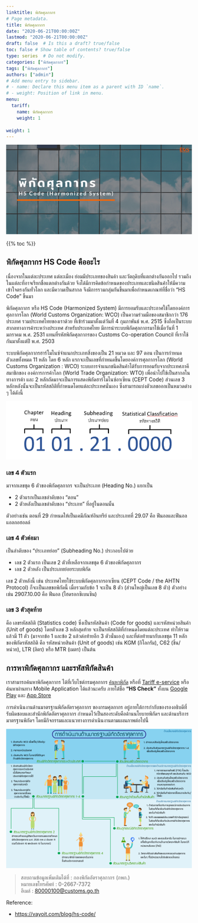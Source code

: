 ```yaml
---
linktitle: พิกัดศุลกากร
# Page metadata.
title: พิกัดศุลกากร
date: "2020-06-21T00:00:00Z"
lastmod: "2020-06-21T00:00:00Z"
draft: false  # Is this a draft? true/false
toc: false # Show table of contents? true/false
type: series  # Do not modify.
categories: ["พิกัดศุลกากร"]
tags: ["พิกัดศุลกากร"]
authors: ["admin"]
# Add menu entry to sidebar.
# - name: Declare this menu item as a parent with ID `name`.
# - weight: Position of link in menu.
menu:
  tariff:
    name: พิกัดศุลกากร
    weight: 1

weight: 1
---
```



![](img/harmonized.png)

{{% toc %}}

## พิกัดศุลกากร HS Code คืออะไร

 เนื่องจากในแต่ละประเทศ แต่ละเมือง ย่อมมีประเภทของสินค้า และวัตถุดิบที่แตกต่างกันออกไป รวมถึงในแต่ละที่อาจเรียกชื่อแตกต่างกันด้วย จึงได้มีการคิดข้อกำหนดของประเภทและชนิดสินค้าให้มีความเข้าใจตรงกันทั่วโลก และมีความเป็นสากล จึงมีการรวมกลุ่มกันขึ้นมาเพื่อกำหนดเกณฑ์ที่ชื่อว่า “HS Code” ขึ้นมา

พิกัดศุลกากร หรือ HS Code (Harmonized System) มีการยอมรับและประกาศใช้โดยองค์การศุลกากรโลก (World Customs Organization: WCO) เป็นความร่วมมือของสมาชิกกว่า 176 ประเทศ รวมประเทศไทยของเราด้วย ที่เข้าร่วมมาตั้งแต่วันที่ 4 กุมภาพันธ์ พ.ศ. 2515 ซึ่งถือเป็นระบบสากลทางการค้าระหว่างประเทศ สำหรับประเทศไทย มีการนำระบบพิกัดศุลกากรมาใช้เมื่อวันที่ 1 มกราคม พ.ศ. 2531 แทนที่รหัสพิกัดศุลกากรของ Customs Co-operation Council ที่เราใช้กันมาตั้งแต่ปี พ.ศ. 2503 

ระบบพิกัดศุลกากรฮาร์โมไนซ์จำแนกประเภทสิ่งของเป็น 21 หมวด และ 97 ตอน เป็นการกำหนดตัวเลขทั้งหมด 11 หลัก โดย 6 หลัก แรกจะเป็นเลขที่กำหนดขึ้นโดยองค์การศุลกากรโลก (World Customs Organization : WCO) ระบบการจำแนกชนิดสินค้าได้รับการยอมรับจากประเทศภาคีสมาชิกของ องค์การการค้าโลก (World Trade Organization: WTO) เพื่อนำไปใช้เป็นสากลในทางการค้า และ 2 หลักถัดมาจะเป็นการแสดงพิกัดฮาร์โมไนซ์อาเซียน (CEPT Code) ส่วนเลข 3 หลักหลังนั้นจะเป็นรหัสสถิติที่กำหนดโดยแต่ละประเทศนั่นเอง ซึ่งสามารถแบ่งตัวเลขออกเป็นหมวดต่าง ๆ ได้ดังนี้

![](img/HTS-1.png)

### เลข 4 ตัวแรก

มาจากเลขชุด 6 ตัวของพิกัดศุลกากร จะเป็นประเภท (Heading No.) แยกเป็น

- 2 ตัวแรกเป็นเลขลำดับของ “ตอน”
- 2 ตัวหลังเป็นเลขลำดับของ “ประเภท” ที่อยู่ในตอนนั้น

ตัวอย่างเช่น ตอนที่ 29 กำหนดให้เป็นเคมีภัณฑ์อินทรีย์ และประเภทที่ 29.07 คือ ฟีนอลและฟีนอลแอลกอฮอลล์

### เลข 4 ตัวต่อมา

เป็นลำดับของ “ประเภทย่อย” (Subheading No.) ประกอบไปด้วย

- เลข 2 ตัวแรก เป็นเลข 2 ตัวที่เหลือจากเลขชุด 6 ตัวของพิกัดศุลกากร
- เลข 2 ตัวหลัง เป็นประเภทย่อยระบบพิกัด

เลข 2 ตัวหลังนี้ เช่น ประเทศไทยใช้ระบบพิกัดศุลกากรอาเซียน (CEPT Code / the AHTN Protocol) ก็จะเป็นเลขขอพิกัดนี้ เมื่อรวมกับข้อ 1 จะเป็น 8 ตัว (ส่วนใหญ่เป็นเลข 8 ตัว) ตัวอย่างเช่น 2907.10.00 คือ ฟีนอล (ไฮดรอกซิเบนซิน)

### เลข 3 ตัวสุดท้าย

คือ เลขรหัสสถิติ (Statistics code) ซึ่งเป็นรหัสสินค้า (Code for goods) และรหัสหน่วยสินค้า (Unit of goods) โดยตัวเลข 3 หลักสุดท้าย จะเป็นรหัสสถิติที่กำหนดโดยแต่ละประเทศ ทำให้รวมแล้วมี 11 ตัว (มาจากข้อ 1 และข้อ 2 แล้วต่อท้ายอีก 3 ตัวนั่นเอง) และที่ต่อท้ายมากับเลขชุด 11 หลักของพิกัดรหัสสถิติ คือ รหัสหน่วยสินค้า (Unit of goods) เช่น KGM (กิโลกรัม), C62 (ชิ้น/หน่วย), LTR (ลิตร) หรือ MTR (เมตร) เป็นต้น

	 	 


## การหาพิกัดศุลกากร และรหัสพิกัดสินค้า

เราสามารถค้นหาพิกัดศุลกากร ได้ที่เว็บไซต์กรมศุลกากร  [ค้นหาพิกัด](http://itd.customs.go.th/igtf/th/main_frame.jsp) หรือที่  [Tariff e-service](http://tariffeservice.customs.go.th/ITRF/) หรือค้นหาผ่านทาง Mobile Application ได้แล้วนะครับ ภายใต้ชื่อ **“HS Check”** ทั้งบน [Google Play](https://play.google.com/store/apps/details?id=com.igtfTCD&hl=th) และ [App Store](https://itunes.apple.com/th/app/hs-check/id1190764347?l=th&mt=8)



การดำเนินงานด้านมาตรฐานพิกัดอัตราศุลกากร ของกรมศุลกากร อยู่ภายใต้การกำกับของรองอธิบดีที่รับผิดชอบและสำนักพิกัดอัตราศุลกากร 
กำหนดไว้เป็นสองระดับคือด้านนโยบายพิกัดฯ และด้านบริการมาตรฐานพิกัดฯ โดยมีกิจกรรมและแนวทางการดำเนินงานตามแผนภาพต่อไปนี้

![](img/img-01.png)


>สอบถามข้อมูลเพิ่มเติมได้ที่ : กองพิกัดอัตราศุลกากร (กพก.)  
หมายเลขโทรศัพท์ : 0-2667-7372  
อีเมล์ : 80000100@customs.go.th  

Reference:
- https://vayoit.com/blog/hs-code/